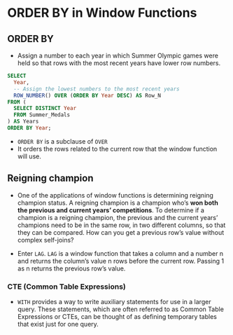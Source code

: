 ORDER BY in Window Functions
================

## ORDER BY

  - Assign a number to each year in which Summer Olympic games were held
    so that rows with the most recent years have lower row numbers.

<!-- end list -->

``` sql
SELECT
  Year,
  -- Assign the lowest numbers to the most recent years
  ROW_NUMBER() OVER (ORDER BY Year DESC) AS Row_N
FROM (
  SELECT DISTINCT Year
  FROM Summer_Medals
) AS Years
ORDER BY Year;
```

  - `ORDER BY` is a subclause of `OVER`
  - It orders the rows related to the current row that the window
    function will use.

## Reigning champion

  - One of the applications of window functions is determining reigning
    champion status. A reigning champion is a champion who’s **won both
    the previous and current years’ competitions**. To determine if a
    champion is a reigning champion, the previous and the current years’
    champions need to be in the same row, in two different columns, so
    that they can be compared. How can you get a previous row’s value
    without complex self-joins?

  - Enter `LAG`. `LAG` is a window function that takes a column and a
    number n and returns the column’s value n rows before the current
    row. Passing 1 as n returns the previous row’s value.

### CTE (Common Table Expressions)

  - `WITH` provides a way to write auxiliary statements for use in a
    larger query. These statements, which are often referred to as
    Common Table Expressions or CTEs, can be thought of as defining
    temporary tables that exist just for one query.
